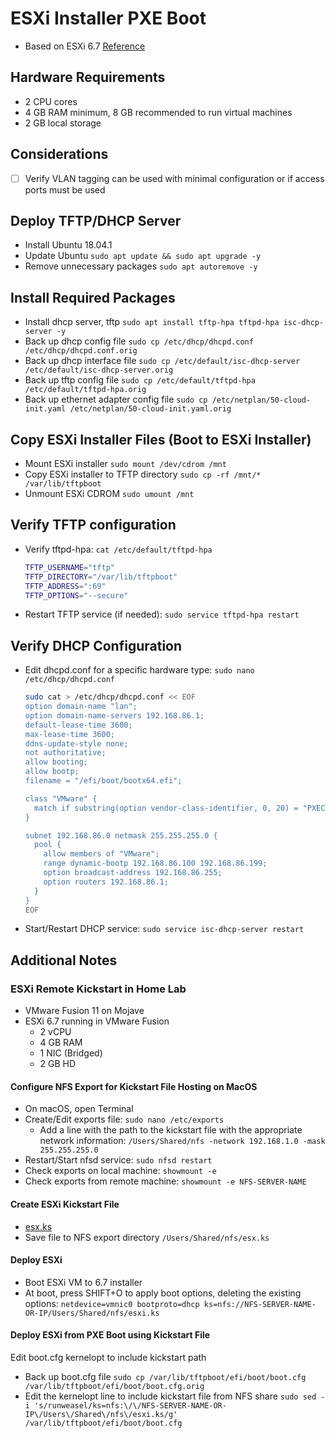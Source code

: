 # ESXi Installer PXE Boot

* Based on ESXi 6.7 [Reference](https://docs.vmware.com/en/VMware-vSphere/6.7/com.vmware.esxi.install.doc/GUID-21FF3053-F77C-49E6-81A2-9369B85F5D52.html)

## Hardware Requirements

* 2 CPU cores
* 4 GB RAM minimum, 8 GB recommended to run virtual machines
* 2 GB local storage

## Considerations

* [ ] Verify VLAN tagging can be used with minimal configuration or if access ports must be used

## Deploy TFTP/DHCP Server

* Install Ubuntu 18.04.1
* Update Ubuntu `sudo apt update && sudo apt upgrade -y`
* Remove unnecessary packages `sudo apt autoremove -y`

## Install Required Packages

* Install dhcp server, tftp `sudo apt install tftp-hpa tftpd-hpa isc-dhcp-server -y`
* Back up dhcp config file `sudo cp /etc/dhcp/dhcpd.conf /etc/dhcp/dhcpd.conf.orig`
* Back up dhcp interface file `sudo cp /etc/default/isc-dhcp-server /etc/default/isc-dhcp-server.orig`
* Back up tftp config file `sudo cp /etc/default/tftpd-hpa /etc/default/tftpd-hpa.orig`
* Back up ethernet adapter config file `sudo cp /etc/netplan/50-cloud-init.yaml /etc/netplan/50-cloud-init.yaml.orig`

## Copy ESXi Installer Files (Boot to ESXi Installer)

* Mount ESXi installer `sudo mount /dev/cdrom /mnt`
* Copy ESXi installer to TFTP directory `sudo cp -rf /mnt/* /var/lib/tftpboot`
* Unmount ESXi CDROM `sudo umount /mnt`

## Verify TFTP configuration

* Verify tftpd-hpa: `cat /etc/default/tftpd-hpa`

  ``` bash
  TFTP_USERNAME="tftp"
  TFTP_DIRECTORY="/var/lib/tftpboot"
  TFTP_ADDRESS=":69"
  TFTP_OPTIONS="--secure"
  ```

* Restart TFTP service (if needed): `sudo service tftpd-hpa restart`

## Verify DHCP Configuration

* Edit dhcpd.conf for a specific hardware type: `sudo nano /etc/dhcp/dhcpd.conf`

  ``` bash
  sudo cat > /etc/dhcp/dhcpd.conf << EOF
  option domain-name "lan";
  option domain-name-servers 192.168.86.1;
  default-lease-time 3600;
  max-lease-time 3600;
  ddns-update-style none;
  not authoritative;
  allow booting;
  allow bootp;
  filename = "/efi/boot/bootx64.efi";

  class "VMware" {
    match if substring(option vendor-class-identifier, 0, 20) = "PXEClient:Arch:00007";
  }

  subnet 192.168.86.0 netmask 255.255.255.0 {
    pool {
      allow members of "VMware";
      range dynamic-bootp 192.168.86.100 192.168.86.199;
      option broadcast-address 192.168.86.255;
      option routers 192.168.86.1;
    }
  }
  EOF
  ```

* Start/Restart DHCP service: `sudo service isc-dhcp-server restart`

## Additional Notes

### ESXi Remote Kickstart in Home Lab

* VMware Fusion 11 on Mojave
* ESXi 6.7 running in VMware Fusion
  * 2 vCPU
  * 4 GB RAM
  * 1 NIC (Bridged)
  * 2 GB HD

#### Configure NFS Export for Kickstart File Hosting on MacOS

* On macOS, open Terminal
* Create/Edit exports file: `sudo nano /etc/exports`
  * Add a line with the path to the kickstart file with the appropriate network information: `/Users/Shared/nfs -network 192.168.1.0 -mask 255.255.255.0`
* Restart/Start nfsd service: `sudo nfsd restart`
* Check exports on local machine: `showmount -e`
* Check exports from remote machine: `showmount -e NFS-SERVER-NAME`

#### Create ESXi Kickstart File

* [esx.ks](./esx.ks)
* Save file to NFS export directory `/Users/Shared/nfs/esx.ks`

#### Deploy ESXi

* Boot ESXi VM to 6.7 installer
* At boot, press SHIFT+O to apply boot options, deleting the existing options: `netdevice=vmnic0 bootproto=dhcp ks=nfs://NFS-SERVER-NAME-OR-IP/Users/Shared/nfs/esxi.ks`

#### Deploy ESXi from PXE Boot using Kickstart File

Edit boot.cfg kernelopt to include kickstart path

* Back up boot.cfg file `sudo cp /var/lib/tftpboot/efi/boot/boot.cfg /var/lib/tftpboot/efi/boot/boot.cfg.orig`
* Edit the kernelopt line to include kickstart file from NFS share `sudo sed -i 's/runweasel/ks=nfs:\/\/NFS-SERVER-NAME-OR-IP\/Users\/Shared\/nfs\/esxi.ks/g' /var/lib/tftpboot/efi/boot/boot.cfg`